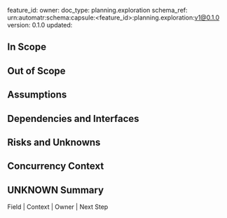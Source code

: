 feature_id: <feature-id>
owner: <team-or-person>
doc_type: planning.exploration
schema_ref: urn:automatr:schema:capsule:<feature_id>:planning.exploration:v1@0.1.0
version: 0.1.0
updated: <YYYY-MM-DD>

## In Scope
<TBD>

## Out of Scope
<TBD>

## Assumptions
<TBD>

## Dependencies and Interfaces
<TBD>

## Risks and Unknowns
<TBD>

## Concurrency Context
<TBD>

## UNKNOWN Summary
Field | Context | Owner | Next Step
